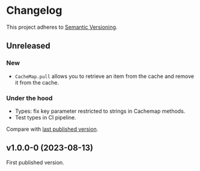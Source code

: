 # Changelog

This project adheres to [Semantic Versioning](https://semver.org/spec/v2.0.0.html).

## Unreleased

### New

- `CacheMap.pull` allows you to retrieve an item from the cache and remove it from the cache.

### Under the hood

- Types: fix key parameter restricted to strings in Cachemap methods.
- Test types in CI pipeline.

Compare with [last published version](https://github.com/meduzen/cachemap/compare/v1.0.0-0...main).

## v1.0.0-0 (2023-08-13)

First published version.
